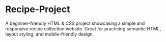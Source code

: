 # Recipe-Project
A beginner-friendly HTML &amp; CSS project showcasing a simple and responsive recipe collection website. Great for practicing semantic HTML, layout styling, and mobile-friendly design.
